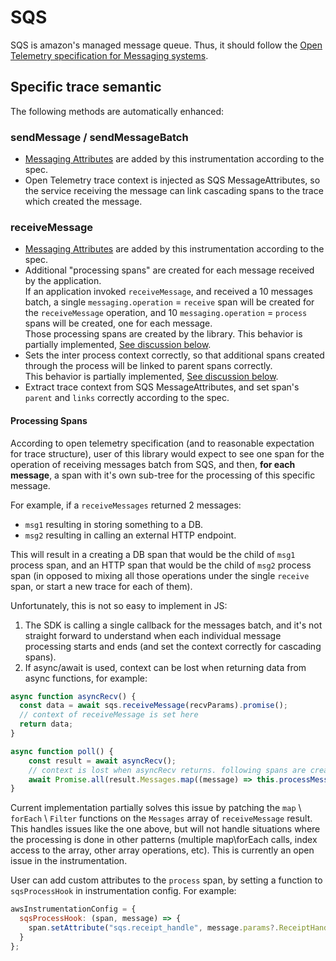 # SQS
SQS is amazon's managed message queue. Thus, it should follow the [Open Telemetry specification for Messaging systems](https://github.com/open-telemetry/opentelemetry-specification/blob/master/specification/trace/semantic_conventions/messaging.md).

## Specific trace semantic
The following methods are automatically enhanced:

### sendMessage / sendMessageBatch
- [Messaging Attributes](https://github.com/open-telemetry/opentelemetry-specification/blob/master/specification/trace/semantic_conventions/messaging.md#messaging-attributes) are added by this instrumentation according to the spec.
- Open Telemetry trace context is injected as SQS MessageAttributes, so the service receiving the message can link cascading spans to the trace which created the message. 

### receiveMessage
- [Messaging Attributes](https://github.com/open-telemetry/opentelemetry-specification/blob/master/specification/trace/semantic_conventions/messaging.md#messaging-attributes) are added by this instrumentation according to the spec.
- Additional "processing spans" are created for each message received by the application.   
If an application invoked `receiveMessage`, and received a 10 messages batch, a single `messaging.operation` = `receive` span will be created for the `receiveMessage` operation, and 10 `messaging.operation` = `process` spans will be created, one for each message.  
Those processing spans are created by the library. This behavior is partially implemented, [See discussion below](#processing-spans).
- Sets the inter process context correctly, so that additional spans created through the process will be linked to parent spans correctly.  
This behavior is partially implemented, [See discussion below](#processing-spans).
- Extract trace context from SQS MessageAttributes, and set span's `parent` and `links` correctly according to the spec.

#### Processing Spans
According to open telemetry specification (and to reasonable expectation for trace structure), user of this library would expect to see one span for the operation of receiving messages batch from SQS, and then, **for each message**, a span with it's own sub-tree for the processing of this specific message. 

For example, if a `receiveMessages` returned 2 messages: 
* `msg1` resulting in storing something to a DB.
* `msg2` resulting in calling an external HTTP endpoint.  

This will result in a creating a DB span that would be the child of `msg1` process span, and an HTTP span that would be the child of `msg2` process span (in opposed to mixing all those operations under the single `receive` span, or start a new trace for each of them).

Unfortunately, this is not so easy to implement in JS:
1. The SDK is calling a single callback for the messages batch, and it's not straight forward to understand when each individual message processing starts and ends (and set the context correctly for cascading spans).
2. If async/await is used, context can be lost when returning data from async functions, for example:
```js
async function asyncRecv() {
  const data = await sqs.receiveMessage(recvParams).promise();
  // context of receiveMessage is set here
  return data;
}

async function poll() {
    const result = await asyncRecv();
    // context is lost when asyncRecv returns. following spans are created with root context.
    await Promise.all(result.Messages.map((message) => this.processMessage(message)));
}
```

Current implementation partially solves this issue by patching the `map` \ `forEach` \ `Filter` functions on the `Messages` array of `receiveMessage` result. This handles issues like the one above, but will not handle situations where the processing is done in other patterns (multiple map\forEach calls, index access to the array, other array operations, etc). This is currently an open issue in the instrumentation.

User can add custom attributes to the `process` span, by setting a function to `sqsProcessHook` in instrumentation config. For example:
```js
awsInstrumentationConfig = {
  sqsProcessHook: (span, message) => {
    span.setAttribute("sqs.receipt_handle", message.params?.ReceiptHandle);
  }
};
```

